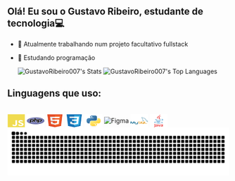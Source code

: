 ## Olá! Eu sou o Gustavo Ribeiro, estudante de tecnologia💻

- 🔭 Atualmente trabalhando num projeto facultativo fullstack
- 🌱 Estudando programação
 
  ![GustavoRibeiro007's Stats](https://github-readme-stats.vercel.app/api?username=GustavoRibeiro007&theme=vue-dark&show_icons=true&hide_border=false&count_private=true) 
  ![GustavoRibeiro007's Top Languages](https://github-readme-stats.vercel.app/api/top-langs/?username=GustavoRibeiro007&theme=vue-dark&show_icons=true&hide_border=false&layout=compact) 

## Linguagens que uso:

<div style="display: inline_block"><br>
  <img align="center" alt="Js" height="30" width="40" src="https://raw.githubusercontent.com/devicons/devicon/master/icons/javascript/javascript-plain.svg">
  <img align="center" alt="PHP" height="30" width="40" src="https://raw.githubusercontent.com/devicons/devicon/master/icons/php/php-original.svg">
  <img align="center" alt="HTML" height="30" width="40" src="https://raw.githubusercontent.com/devicons/devicon/master/icons/html5/html5-original.svg">
  <img align="center" alt="CSS" height="30" width="40" src="https://raw.githubusercontent.com/devicons/devicon/master/icons/css3/css3-original.svg">
  <img align="center" alt="Python" height="30" width="40" src="https://raw.githubusercontent.com/devicons/devicon/master/icons/python/python-original.svg">
  <img align="center" alt="Figma" height="30" width="40" src="https://cdn.jsdelivr.net/gh/devicons/devicon/icons/figma/figma-original.svg">
  <img align="center" alt="Sql" height="30" width="40" src="https://raw.githubusercontent.com/devicons/devicon/master/icons/mysql/mysql-original-wordmark.svg" >
  <img align="center" alt="Java" height="30" width="40" src="https://raw.githubusercontent.com/devicons/devicon/master/icons/java/java-original-wordmark.svg" >
</div>

<picture>
  <source media="(prefers-color-scheme: dark)" srcset="https://raw.githubusercontent.com/GustavoRibeiro007/GustavoRibeiro007/output/github-contribution-grid-snake-dark.svg">
  <source media="(prefers-color-scheme: light)" srcset="https://raw.githubusercontent.com/GustavoRibeiro007/GustavoRibeiro007/output/github-contribution-grid-snake.svg">
  <img alt="github contribution grid snake animation" src="https://raw.githubusercontent.com/GustavoRibeiro007/GustavoRibeiro007/output/github-contribution-grid-snake.svg">
</picture>
